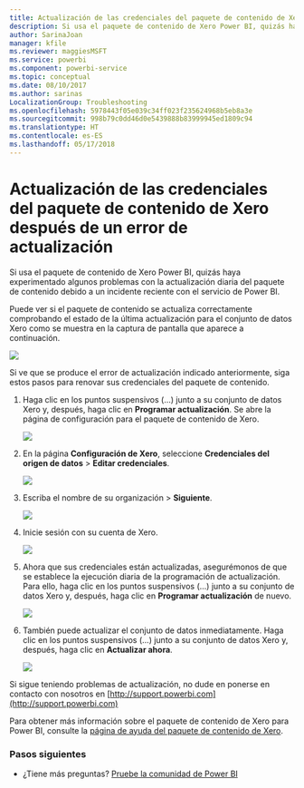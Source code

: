 ```yaml
---
title: Actualización de las credenciales del paquete de contenido de Xero
description: Si usa el paquete de contenido de Xero Power BI, quizás haya experimentado un problema con la actualización diaria del paquete de contenido debido a un incidente reciente con el servicio de Power BI.
author: SarinaJoan
manager: kfile
ms.reviewer: maggiesMSFT
ms.service: powerbi
ms.component: powerbi-service
ms.topic: conceptual
ms.date: 08/10/2017
ms.author: sarinas
LocalizationGroup: Troubleshooting
ms.openlocfilehash: 5978443f05e039c34ff023f235624968b5eb8a3e
ms.sourcegitcommit: 998b79c0dd46d0e5439888b83999945ed1809c94
ms.translationtype: HT
ms.contentlocale: es-ES
ms.lasthandoff: 05/17/2018
---
```

# <a name="how-to-refresh-your-xero-content-pack-credentials-if-refresh-failed"></a>Actualización de las credenciales del paquete de contenido de Xero después de un error de actualización
Si usa el paquete de contenido de Xero Power BI, quizás haya experimentado algunos problemas con la actualización diaria del paquete de contenido debido a un incidente reciente con el servicio de Power BI.

Puede ver si el paquete de contenido se actualiza correctamente comprobando el estado de la última actualización para el conjunto de datos Xero como se muestra en la captura de pantalla que aparece a continuación.

![](media/service-refresh-xero-credentials/powerbi-xero-refresh-failed.png)

Si ve que se produce el error de actualización indicado anteriormente, siga estos pasos para renovar sus credenciales del paquete de contenido.

1. Haga clic en los puntos suspensivos (...) junto a su conjunto de datos Xero y, después, haga clic en **Programar actualización**. Se abre la página de configuración para el paquete de contenido de Xero.
   
    ![](media/service-refresh-xero-credentials/powerbi-xero-schedule-refresh.png)
2. En la página **Configuración de Xero**, seleccione **Credenciales del origen de datos** > **Editar credenciales**.
   
    ![](media/service-refresh-xero-credentials/powerbi-xero-settings-page.png)
3. Escriba el nombre de su organización > **Siguiente**.
   
    ![](media/service-refresh-xero-credentials/powerbi-xero-configure.png)
4. Inicie sesión con su cuenta de Xero.
   
    ![](media/service-refresh-xero-credentials/powerbi-xero-welcome.png)
5. Ahora que sus credenciales están actualizadas, asegurémonos de que se establece la ejecución diaria de la programación de actualización. Para ello, haga clic en los puntos suspensivos (...) junto a su conjunto de datos Xero y, después, haga clic en **Programar actualización** de nuevo.
   
    ![](media/service-refresh-xero-credentials/powerbi-xero-refresh-schedule.png)
6. También puede actualizar el conjunto de datos inmediatamente. Haga clic en los puntos suspensivos (...) junto a su conjunto de datos Xero y, después, haga clic en **Actualizar ahora**.
   
    ![](media/service-refresh-xero-credentials/powerbi-xero-refresh-now.png)

Si sigue teniendo problemas de actualización, no dude en ponerse en contacto con nosotros en [http://support.powerbi.com](http://support.powerbi.com) 

Para obtener más información sobre el paquete de contenido de Xero para Power BI, consulte la [página de ayuda del paquete de contenido de Xero](service-connect-to-xero.md).

### <a name="next-steps"></a>Pasos siguientes
* ¿Tiene más preguntas? [Pruebe la comunidad de Power BI](http://community.powerbi.com/)

